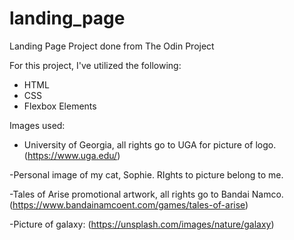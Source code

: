 # landing_page
Landing Page Project done from The Odin Project

For this project, I've utilized the following:
- HTML
- CSS
- Flexbox Elements

Images used:
- University of Georgia, all rights go to UGA for picture of logo.(https://www.uga.edu/)

-Personal image of my cat, Sophie. RIghts to picture belong to me.

-Tales of Arise promotional artwork, all rights go to Bandai Namco.(https://www.bandainamcoent.com/games/tales-of-arise)

-Picture of galaxy: (https://unsplash.com/images/nature/galaxy)